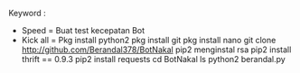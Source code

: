 

Keyword :
- Speed = Buat test kecepatan Bot
- Kick all = 
Pkg install python2 
pkg install git 
pkg install nano
git clone  http://github.com/Berandal378/BotNakal
pip2 menginstal rsa 
pip2 install thrift == 0.9.3
pip2 install requests
cd BotNakal
ls
python2 berandal.py

